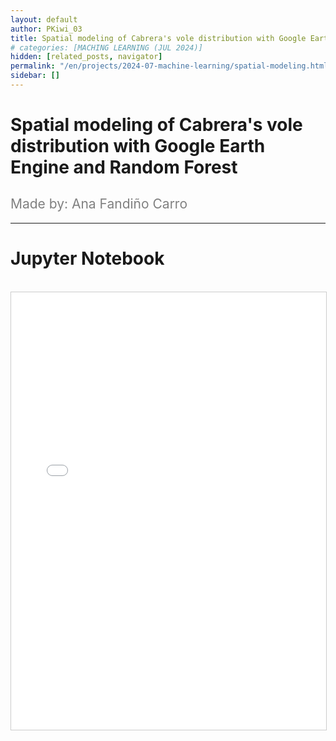```yaml
---
layout: default
author: PKiwi_03
title: Spatial modeling of Cabrera's vole distribution with Google Earth Engine and Random Forest
# categories: [MACHING LEARNING (JUL 2024)]
hidden: [related_posts, navigator]
permalink: "/en/projects/2024-07-machine-learning/spatial-modeling.html"
sidebar: []
---
```


# Spatial modeling of Cabrera's vole distribution with Google Earth Engine and Random Forest

<h2 style="color: gray; font-weight: normal;">
Made by:  Ana Fandiño Carro
</h2>

---

# Jupyter Notebook
<br>

<iframe 
    src="/assets/html/2024-07-ml/ana_carro.html" 
    width="100%" 
    height="700" 
    style="border: 1px solid #ccc;"
></iframe>